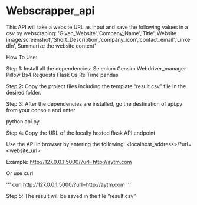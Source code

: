 # Webscrapper_api


This API will take a website URL as input and save the following values in a csv by webscraping:
'Given_Website','Company_Name','Title','Website image/screenshot','Short_Description','company_icon','contact_email','LinkedIn','Summarize the website content'


How To Use:     


Step 1: Install all the dependencies:
Selenium
Gensim
Webdriver_manager
Pillow
Bs4
Requests
Flask
Os
Re
Time
pandas

Step 2: Copy the project files including the template “result.csv” file in the desired folder.

Step 3: After the dependencies are installed, go the destination of api.py from your console and enter


python api.py 

Step 4: Copy the URL of the locally hosted flask API endpoint 

Use the API in browser by entering the following:
<localhost_address>/?url=<website_url>

Example: http://127.0.0.1:5000/?url=http://aytm.com

Or use curl

'''
curl http://127.0.0.1:5000/?url=http://aytm.com
'''

Step 5: The result will be saved in the file “result.csv”
